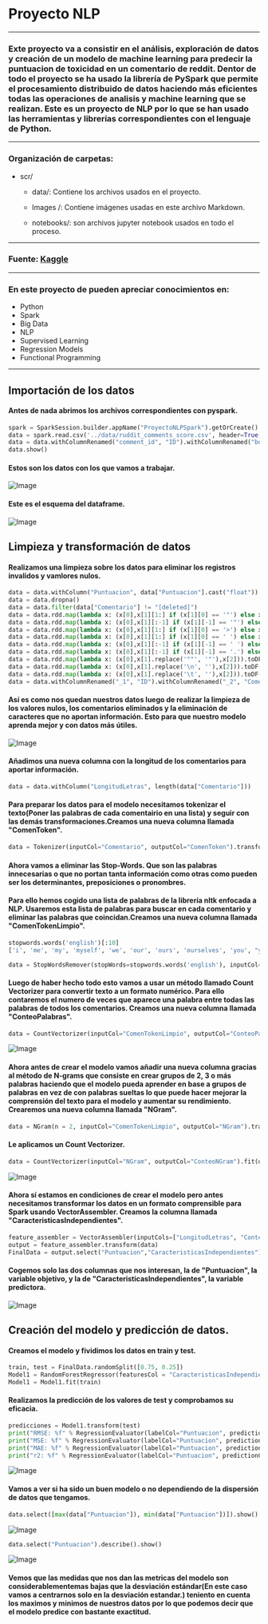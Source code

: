 # **Proyecto NLP**

-----
### Exte proyecto va a consistir en el análisis, exploración de datos y creación de un modelo de machine learning para predecir la puntuacion de toxicidad en un comentario de reddit. Dentor de todo el proyecto se ha usado la librería de PySpark que permite el procesamiento distribuido de datos haciendo más eficientes todas las operaciones de analisis y machine learning que se realizan. Este es un proyecto de NLP por lo que se han usado las herramientas y librerías correspondientes con el lenguaje de Python.



-----

### Organización de carpetas: 

* scr/
    * data/: Contiene los archivos usados en el proyecto.
    
    * Images /: Contiene imágenes usadas en este archivo Markdown.

    * notebooks/: son archivos jupyter notebook usados en todo el proceso.

------

### Fuente: [Kaggle](https://www.kaggle.com/datasets/estebanmarcelloni/ruddit-papers-comments-scored)

------

### En este proyecto de pueden apreciar conocimientos en:

* Python
* Spark
* Big Data
* NLP
* Supervised Learning
* Regression Models
* Functional Programming

------

## **Importación de los datos**

#### Antes de nada abrimos los archivos correspondientes con pyspark.

```python
spark = SparkSession.builder.appName("ProyectoNLPSpark").getOrCreate()
data = spark.read.csv('../data/ruddit_comments_score.csv', header=True, inferSchema=True, sep = ",", multiLine=True)
data = data.withColumnRenamed("comment_id", "ID").withColumnRenamed("body", "Comentario").withColumnRenamed("score", "Puntuacion")
data.show()
```

#### Estos son los datos con los que vamos a trabajar.
![Image](src/Images/Image1.PNG)
#### Este es el esquema del dataframe.
![Image](src/Images/Image2.PNG)

## **Limpieza y transformación de datos**
#### Realizamos una limpieza sobre los datos para eliminar los registros invalidos y vamlores nulos.
```python
data = data.withColumn("Puntuacion", data["Puntuacion"].cast("float"))
data = data.dropna()
data = data.filter(data["Comentario"] != "[deleted]")
data = data.rdd.map(lambda x: (x[0],x[1][1:] if (x[1][0] == '"') else x[1],x[2])).toDF()
data = data.rdd.map(lambda x: (x[0],x[1][:-1] if (x[1][-1] == '"') else x[1],x[2])).toDF()
data = data.rdd.map(lambda x: (x[0],x[1][1:] if (x[1][0] == '>') else x[1],x[2])).toDF()
data = data.rdd.map(lambda x: (x[0],x[1][1:] if (x[1][0] == ' ') else x[1],x[2])).toDF()
data = data.rdd.map(lambda x: (x[0],x[1][:-1] if (x[1][-1] == ' ') else x[1],x[2])).toDF()
data = data.rdd.map(lambda x: (x[0],x[1][:-1] if (x[1][-1] == '.') else x[1],x[2])).toDF()
data = data.rdd.map(lambda x: (x[0],x[1].replace('""', '"'),x[2])).toDF()
data = data.rdd.map(lambda x: (x[0],x[1].replace('\n', ''),x[2])).toDF()
data = data.rdd.map(lambda x: (x[0],x[1].replace('\t', ''),x[2])).toDF()
data = data.withColumnRenamed("_1", "ID").withColumnRenamed("_2", "Comentario").withColumnRenamed("_3", "Puntuacion")
```
#### Así es como nos quedan nuestros datos luego de realizar la limpieza de los valores nulos, los comentarios eliminados y la eliminación de caracteres que no aportan información. Esto para que nuestro modelo aprenda mejor y con datos más útiles.
![Image](src/Images/Image2.PNG)

#### Añadimos una nueva columna con la longitud de los comentarios para aportar información.

```py
data = data.withColumn("LongitudLetras", length(data["Comentario"]))
```

#### Para preparar los datos para el modelo necesitamos tokenizar el texto(Poner las palabras de cada comentairio en una lista) y seguir con las demás transformaciones.Creamos una nueva columna llamada "ComenToken".

```py
data = Tokenizer(inputCol="Comentario", outputCol="ComenToken").transform(data).drop("Comentario")
```
#### Ahora vamos a eliminar las Stop-Words. Que son las palabras innecesarias o que no portan tanta información como otras como pueden ser los determinantes, preposiciones o pronombres.

#### Para ello hemos cogido una lista de palabras de la librería nltk enfocada a NLP. Usaremos esta lista de palabras para buscar en cada comentario y eliminar las palabras que coincidan.Creamos una nueva columna llamada "ComenTokenLimpio".
```py
stopwords.words('english')[:10]
['i', 'me', 'my', 'myself', 'we', 'our', 'ours', 'ourselves', 'you', "you're"]
```

```py
data = StopWordsRemover(stopWords=stopwords.words('english'), inputCol="ComenToken", outputCol="ComenTokenLimpio").transform(data).drop("ComenToken")
```

#### Luego de haber hecho todo esto vamos a usar un método llamado Count Vectorizer para convertir texto a un formato numérico. Para ello contaremos el numero de veces que aparece una palabra entre todas las palabras de todos los comentarios. Creamos una nueva columna llamada "ConteoPalabras".

```py
data = CountVectorizer(inputCol="ComenTokenLimpio", outputCol="ConteoPalabras").fit(data).transform(data)
```
![Image](src/Images/Image4.PNG)

#### Ahora antes de crear el modelo vamos añadir una nueva columna gracias al método de N-grams que consiste en crear grupos de 2, 3 o más palabras haciendo que el modelo pueda aprender en base a grupos de palabras en vez de con palabras sueltas lo que puede hacer mejorar la comprensión del texto para el modelo y aumentar su rendimiento. Crearemos una nueva columna llamada "NGram".

```py
data = NGram(n = 2, inputCol="ComenTokenLimpio", outputCol="NGram").transform(data)
```

#### Le aplicamos un Count Vectorizer.
```py
data = CountVectorizer(inputCol="NGram", outputCol="ConteoNGram").fit(data).transform(data)
```
![Image](src/Images/Image5.PNG)

#### Ahora sí estamos en condiciones de crear el modelo pero antes necesitamos transformar los datos en un formato comprensible para Spark usando VectorAssembler. Creamos la columna llamada "CaracteristicasIndependientes".

```py
feature_assembler = VectorAssembler(inputCols=["LongitudLetras", "ConteoPalabras"], outputCol="CaracteristicasIndependientes")
output = feature_assembler.transform(data)
FinalData = output.select("Puntuacion","CaracteristicasIndependientes")
```

#### Cogemos solo las dos columnas que nos interesan, la de "Puntuacion", la variable objetivo, y la de "CaracteristicasIndependientes", la variable predictora.

![Image](src/Images/Image6.PNG)

## Creación del modelo y predicción de datos.
#### Creamos el modelo y fividimos los datos en train y test.

```py
train, test = FinalData.randomSplit([0.75, 0.25])
Model1 = RandomForestRegressor(featuresCol = "CaracteristicasIndependientes", labelCol="Puntuacion")
Model1 = Model1.fit(train)
```
#### Realizamos la predicción de los valores de test y comprobamos su eficacia.
```py
predicciones = Model1.transform(test)
print("RMSE: %f" % RegressionEvaluator(labelCol="Puntuacion", predictionCol="prediction", metricName="rmse").evaluate(predicciones))
print("MSE: %f" % RegressionEvaluator(labelCol="Puntuacion", predictionCol="prediction", metricName="mse").evaluate(predicciones))
print("MAE: %f" % RegressionEvaluator(labelCol="Puntuacion", predictionCol="prediction", metricName="mae").evaluate(predicciones))
print("r2: %f" % RegressionEvaluator(labelCol="Puntuacion", predictionCol="prediction", metricName="r2").evaluate(predicciones))
```

![Image](src/Images/Image7.PNG)

#### Vamos a ver si ha sido un buen modelo o no dependiendo de la dispersión de datos que tengamos.

```py
data.select([max(data["Puntuacion"]), min(data["Puntuacion"])]).show()
```
![Image](src/Images/Image8.PNG)

```py
data.select("Puntuacion").describe().show()
```
![Image](src/Images/Image9.PNG)

#### Vemos que las medidas que nos dan las metricas del modelo son considerablementemas bajas que la desviación estándar(En este caso vamos a centrarnos solo en la desviación estandar.) teniento en cuenta los maximos y minimos de nuestros datos por lo que podemos decir que el modelo predice con bastante exactitud.

